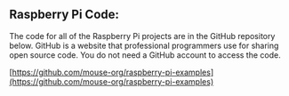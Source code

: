 ## Raspberry Pi Code:

The code for all of the Raspberry Pi projects are in the GitHub repository below. GitHub is a website that professional programmers use for sharing open source code. You do not need a GitHub account to access the code.

[https://github.com/mouse-org/raspberry-pi-examples](https://github.com/mouse-org/raspberry-pi-examples)